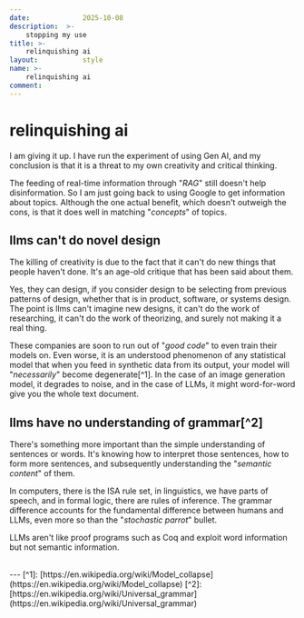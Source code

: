 ```yaml
---
date:             2025-10-08
description:  >-
    stopping my use
title: >-
    relinquishing ai
layout:           style
name: >-
    relinquishing ai
comment: 
---
```


# relinquishing ai

I am giving it up. I have run the experiment of using Gen AI, and my conclusion is that it is a threat to my own creativity and critical thinking.

The feeding of real-time information through "*RAG*" still doesn't help disinformation. So I am just going back to using Google to get information about topics. Although the one actual benefit, which doesn't outweigh the cons, is that it does well in matching "*concepts*" of topics.

## llms can't do novel design

The killing of creativity is due to the fact that it can't do new things that people haven't done. It's an age-old critique that has been said about them.

Yes, they can design, if you consider design to be selecting from previous patterns of design, whether that is in product, software, or systems design. The point is llms can't imagine new designs, it can't do the work of researching, it can't do the work of theorizing, and surely not making it a real thing.

These companies are soon to run out of "*good code*" to even train their models on. Even worse, it is an understood phenomenon of any statistical model that when you feed in synthetic data from its output, your model will "*necessarily*" become degenerate[^1]. In the case of an image generation model, it degrades to noise, and in the case of LLMs, it might word-for-word give you the whole text document.

## llms have no understanding of grammar[^2]

There's something more important than the simple understanding of sentences or words. It's knowing how to interpret those sentences, how to form more sentences, and subsequently understanding the "*semantic content*" of them.

In computers, there is the ISA rule set, in linguistics, we have parts of speech, and in formal logic, there are rules of inference. The grammar difference accounts for the fundamental difference between humans and LLMs, even more so than the "*stochastic parrot*" bullet. 

LLMs aren't like proof programs such as Coq and exploit word information but not semantic information.

<br/>
---
[^1]: [https://en.wikipedia.org/wiki/Model_collapse](https://en.wikipedia.org/wiki/Model_collapse)
[^2]: [https://en.wikipedia.org/wiki/Universal_grammar](https://en.wikipedia.org/wiki/Universal_grammar)

